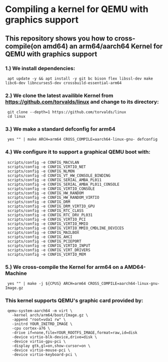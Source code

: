 # Compiling a kernel for QEMU with graphics support
## This repository shows you how to cross-compile(on amd64) an arm64/aarch64 Kernel for QEMU with graphics support

### 1.) We install dependencies:
     apt update -y && apt install -y git bc bison flex libssl-dev make libc6-dev libncurses5-dev crossbuild-essential-arm64
### 2.) We clone the latest availible Kernel from https://github.com/torvalds/linux and change to its directory:
     git clone --depth=1 https://github.com/torvalds/linux
     cd linux
### 3.) We make a standard defconfig for arm64
     yes "" | make ARCH=arm64 CROSS_COMPILE=aarch64-linux-gnu- defconfig
### 4.) We configure it to support a graphical QEMU boot with:
     scripts/config -e CONFIG_MACVLAN
     scripts/config -e CONFIG_VIRTIO_NET
     scripts/config -e CONFIG_NLMON
     scripts/config -d CONFIG_VT_HW_CONSOLE_BINDING
     scripts/config -e CONFIG_SERIAL_AMBA_PL011
     scripts/config -e CONFIG_SERIAL_AMBA_PL011_CONSOLE
     scripts/config -e CONFIG_VIRTIO_CONSOLE
     scripts/config -e CONFIG_HW_RANDOM
     scripts/config -e CONFIG_HW_RANDOM_VIRTIO
     scripts/config -e CONFIG_DRM
     scripts/config -e CONFIG_DRM_VIRTIO_GPU
     scripts/config -e CONFIG_RTC_CLASS
     scripts/config -e CONFIG_RTC_DRV_PL031
     scripts/config -e CONFIG_VIRTIO_PCI
     scripts/config -e CONFIG_VIRTIO_MMIO
     scripts/config -e CONFIG_VIRTIO_MMIO_CMDLINE_DEVICES
     scripts/config -e CONFIG_MAILBOX
     scripts/config -e CONFIG_AHCI
     scripts/config -e CONFIG_PCIEPORT
     scripts/config -e CONFIG_VIRTIO_INPUT
     scripts/config -e CONFIG_VIRT_DRIVERS
     scripts/config -e CONFIG_VIRTIO_MEM
### 5.) We cross-compile the Kernel for arm64 on a AMD64-Machine
     yes "" | make -j ${CPUS} ARCH=arm64 CROSS_COMPILE=aarch64-linux-gnu- Image.gz

### This kernel supports QEMU's graphic card provided by:
     qemu-system-aarch64 -m virt \
       -kernel arch/arm64/boot/Image.gz \
       -append "root=vda1 rw" \
       -initrd YOUR_INITRD_IMAGE \
       -cpu cortex-a76 \
       -drive if=none,file=YOUR_ROOTFS_IMAGE,format=raw,id=disk
       -device virtio-blk-device,drive=disk \
       -device virtio-gpu-pci \
       -display gtk,gl=on,show-cursor=on \
       -device virtio-mouse-pci \
       -device virtio-keyboard-pci \
  
